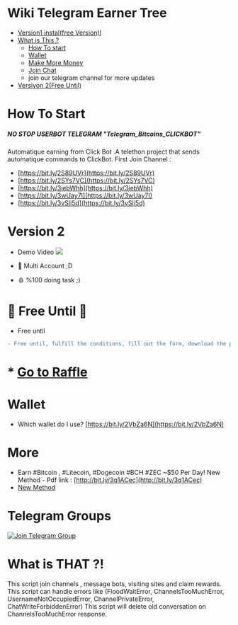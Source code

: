 # Wiki Telegram Earner Tree

- [Version1 instal(free Version)l](https://github.com/yuceltoluyag/telegram-bot-for-bitcoin/tree/master/v1#install-v1)
- [What is This ?](https://github.com/yuceltoluyag/telegram-bot-for-bitcoin#what-is-that-)
  - [How To start](https://github.com/yuceltoluyag/telegram-bot-for-bitcoin#how-to-start)
  - [Wallet](https://github.com/yuceltoluyag/telegram-bot-for-bitcoin#wallet)
  - [Make More Money](https://github.com/yuceltoluyag/telegram-bot-for-bitcoin#wallet)
  - [Join Chat](https://github.com/yuceltoluyag/telegram-bot-for-bitcoin#telegram-groups)
  * join our telegram channel for more updates
- [Versiyon 2(Free Until)](https://github.com/yuceltoluyag/telegram-bot-for-bitcoin#version-2)

# How To Start

##### NO STOP USERBOT TELEGRAM "Telegram_Bitcoins_CLICKBOT"

Automatique earning from Click Bot .A telethon project that sends automatique commands to ClickBot.
First Join Channel :

- [https://bit.ly/2S89UVr](https://bit.ly/2S89UVr)
- [https://bit.ly/2SYs7VC](https://bit.ly/2SYs7VC)
- [https://bit.ly/3iebWhh](https://bit.ly/3iebWhh)
- [https://bit.ly/3wUay7I](https://bit.ly/3wUay7I)
- [https://bit.ly/3vSIi5d](https://bit.ly/3vSIi5d)

# Version 2

- Demo Video
  [![](http://img.youtube.com/vi/0xWzJtYf7fc/0.jpg)](http://www.youtube.com/watch?v=0xWzJtYf7fc)

- 💉 Multi Account ;D
- 🩸 %100 doing task ;)

# 🤩 Free Until 🤩

- Free until

```diff
- Free until, fulfill the conditions, fill out the form, download the program for free.
```

# \* [Go to Raffle](https://github.com/yuceltoluyag/telegram-bot-for-bitcoin/blob/master/raffle.md)

# Wallet

- Which wallet do I use?
  [https://bit.ly/2VbZa6N](https://bit.ly/2VbZa6N)

# More

- Earn #Bitcoin
  , #Litecoin, #Dogecoin #BCH #ZEC ~$50 Per Day! New Method - Pdf link : [http://bit.ly/3q1ACec](http://bit.ly/3q1ACec)
- [New Method](https://github.com/yuceltoluyag/telegram-bot-for-bitcoin/blob/master/moremethod.md)

# Telegram Groups

[![Join Telegram Group](https://img.shields.io/badge/telegram-Money--Talks-green?style=for-the-badge&logo=telegram)](https://t.me/earncoinper)

# What is THAT ?!

This script join channels , message bots, visiting sites and claim rewards.
This script can handle errors like (FloodWaitError, ChannelsTooMuchError, UsernameNotOccupiedError, ChannelPrivateError, ChatWriteForbiddenError)
This script will delete old conversation on ChannelsTooMuchError response.
